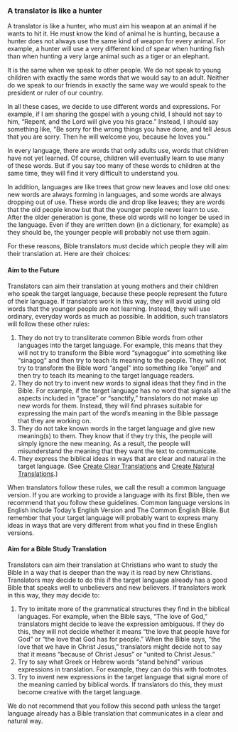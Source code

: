 
### A translator is like a hunter

A translator is like a hunter, who must aim his weapon at an animal if he wants to hit it. He must know the kind of animal he is hunting, because a hunter does not always use the same kind of weapon for every animal.  For example, a hunter will use a very different kind of spear when hunting fish than when hunting a very large animal such as a tiger or an elephant.

It is the same when we speak to other people. We do not speak to young children with exactly the same words that we would say to an adult. Neither do we speak to our friends in exactly the same way we would speak to the president or ruler of our country.

In all these cases, we decide to use different words and expressions. For example, if I am sharing the gospel with a young child, I should not say to him, “Repent, and the Lord will give you his grace.” Instead, I should say something like, “Be sorry for the wrong things you have done, and tell Jesus that you are sorry. Then he will welcome you, because he loves you.”

In every language, there are words that only adults use, words that children have not yet learned. Of course, children will eventually learn to use many of these words. But if you say too many of these words to children at the same time, they will find it very difficult to understand you.

In addition, languages are like trees that grow new leaves and lose old ones: new words are always forming in languages, and some words are always dropping out of use. These words die and drop like leaves; they are words that the old people know but that the younger people never learn to use. After the older generation is gone, these old words will no longer be used in the language. Even if they are written down (in a dictionary, for example) as they should be, the younger people will probably not use them again.

For these reasons, Bible translators must decide which people they will aim their translation at. Here are their choices:

#### Aim to the Future

Translators can aim their translation at young mothers and their children who speak the target language, because these people represent the future of their language. If translators work in this way, they will avoid using old words that the younger people are not learning. Instead, they will use ordinary, everyday words as much as possible. In addition, such translators will follow these other rules:

1. They do not try to transliterate common Bible words from other languages into the target language. For example, this means that they will not try to transform the Bible word “synagogue” into something like “sinagog” and then try to teach its meaning to the people. They will not try to transform the Bible word “angel” into something like “enjel” and then try to teach its meaning to the target language readers.
2. They do not try to invent new words to signal ideas that they find in the Bible. For example, if the target language has no word that signals all the aspects included in “grace” or “sanctify,” translators do not make up new words for them. Instead, they will find phrases suitable for expressing the main part of the word’s meaning in the Bible passage that they are working on.
3. They do not take known words in the target language and give new meaning(s) to them. They know that if they try this, the people will simply ignore the new meaning. As a result, the people will misunderstand the meaning that they want the text to communicate.
4. They express the biblical ideas in ways that are clear and natural in the target language. (See [Create Clear Translations](../guidelines-clear/01.md) and [Create Natural Translations](../guidelines-natural/01.md).)

When translators follow these rules, we call the result a common language version. If you are working to provide a language with its first Bible, then we recommend that you follow these guidelines. Common language versions in English include Today’s English Version and The Common English Bible. But remember that your target language will probably want to express many ideas in ways that are very different from what you find in these English versions.

#### Aim for a Bible Study Translation

Translators can aim their translation at Christians who want to study the Bible in a way that is deeper than the way it is read by new Christians. Translators may decide to do this if the target language already has a good Bible that speaks well to unbelievers and new believers. If translators work in this way, they may decide to:

1. Try to imitate more of the grammatical structures they find in the biblical languages. For example, when the Bible says, “The love of God,” translators might decide to leave the expression ambiguous. If they do this, they will not decide whether it means “the love that people have for God” or “the love that God has for people.” When the Bible says, “the love that we have in Christ Jesus,” translators might decide not to say that it means “because of Christ Jesus” or “united to Christ Jesus.”
2. Try to say what Greek or Hebrew words “stand behind” various expressions in translation. For example, they can do this with footnotes.
3. Try to invent new expressions in the target language that signal more of the meaning carried by biblical words. If translators do this, they must become creative with the target language.

We do not recommend that you follow this second path unless the target language already has a Bible translation that communicates in a clear and natural way.
